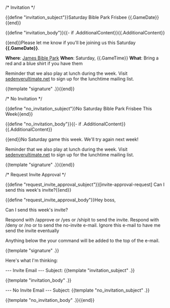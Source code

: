 /* Invitation */

{{define "invitation_subject"}}Saturday Bible Park Frisbee {{.GameDate}}{{end}}

{{define "invitation_body"}}{{- if .AdditionalContent}}{{.AdditionalContent}}

{{end}}Please let me know if you'll be joining us this Saturday **{{.GameDate}}**.

**Where**: [James Bible Park](https://maps.app.goo.gl/P1vm2nkZdYLGZbxb9)
**When**: Saturday, {{.GameTime}}
**What**: Bring a red and a blue shirt if you have them

Reminder that we also play at lunch during the week. Visit [sedenverultimate.net](https://www.sedenverultimate.net) to sign up for the lunchtime mailing list.

{{template "signature" .}}{{end}}


/* No Invitation */

{{define "no_invitation_subject"}}No Saturday Bible Park Frisbee This Week{{end}}

{{define "no_invitation_body"}}{{- if .AdditionalContent}}{{.AdditionalContent}}

{{end}}No Saturday game this week.  We'll try again next week!

Reminder that we also play at lunch during the week. Visit [sedenverultimate.net](https://www.sedenverultimate.net) to sign up for the lunchtime mailing list.

{{template "signature" .}}{{end}}

/* Request Invite Approval */

{{define "request_invite_approval_subject"}}[invite-approval-request] Can I send this week's invite?{{end}}

{{define "request_invite_approval_body"}}Hey boss,

Can I send this week's invite?

Respond with /approve or /yes or /shipit to send the invite.
Respond with /deny or /no or to send the no-invite e-mail.
Ignore this e-mail to have me send the invite eventually

Anything below the your command will be added to the top of the e-mail.

{{template "signature" .}}

Here's what I'm thinking:

--- Invite Email ---
Subject: {{template "invitation_subject" .}}

{{template "invitation_body" .}}

--- No Invite Email ---
Subject: {{template "no_invitation_subject" .}}

{{template "no_invitation_body" .}}{{end}}